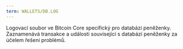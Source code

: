 ```yaml
---
term: WALLETS/DB.LOG
---
```


Logovací soubor ve Bitcoin Core specifický pro databázi peněženky. Zaznamenává transakce a události související s databází peněženky za účelem řešení problémů.